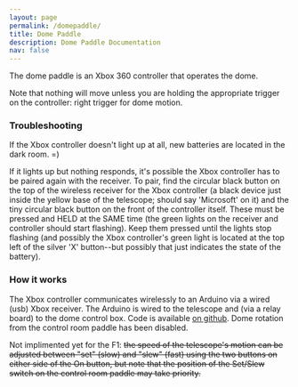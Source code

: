 ```yaml
---
layout: page
permalink: /domepaddle/
title: Dome Paddle
description: Dome Paddle Documentation
nav: false
---
```

The dome paddle is an Xbox 360 controller that operates the dome.

Note that nothing will move unless you are holding the appropriate trigger on the controller: right trigger for dome motion.

### Troubleshooting
If the Xbox controller doesn't light up at all, new batteries are located in the dark room. =)

If it lights up but nothing responds, it's possible the Xbox controller has to be paired again with the receiver. To pair, find the circular black button on the top of the wireless receiver for the Xbox controller (a black device just inside the yellow base of the telescope; should say 'Microsoft' on it) and the tiny circular black button on the front of the controller itself. These must be pressed and HELD at the SAME time (the green lights on the receiver and controller should start flashing). Keep them pressed until the lights stop flashing (and possibly the Xbox controller's green light is located at the top left of the silver 'X' button--but possibly that just indicates the state of the battery).

### How it works

 The Xbox controller communicates wirelessly to an Arduino via a wired (usb) Xbox receiver. The Arduino is wired to the telescope and (via a relay board) to the dome control box. Code is available [on github](https://github.com/UWMRO/TCC/tree/master/dome_paddle). Dome rotation from the control room paddle has been disabled.

Not implimented yet for the F1: ~~the speed of the telescope's motion can be adjusted between "set" (slow) and "slew" (fast) using the two buttons on either side of the On button, but note that the position of the Set/Slew switch on the control room paddle may take priority.~~
